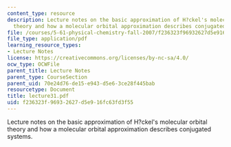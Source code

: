 ```yaml
---
content_type: resource
description: Lecture notes on the basic approximation of H?ckel's molecular orbital
  theory and how a molecular orbital approximation describes conjugated systems.
file: /courses/5-61-physical-chemistry-fall-2007/f236323f96932627d5e916fc63fd3f55_lecture31.pdf
file_type: application/pdf
learning_resource_types:
- Lecture Notes
license: https://creativecommons.org/licenses/by-nc-sa/4.0/
ocw_type: OCWFile
parent_title: Lecture Notes
parent_type: CourseSection
parent_uid: 70e24d76-de15-e943-d5e6-3ce28f445bab
resourcetype: Document
title: lecture31.pdf
uid: f236323f-9693-2627-d5e9-16fc63fd3f55
---
```

Lecture notes on the basic approximation of H?ckel's molecular orbital theory and how a molecular orbital approximation describes conjugated systems.